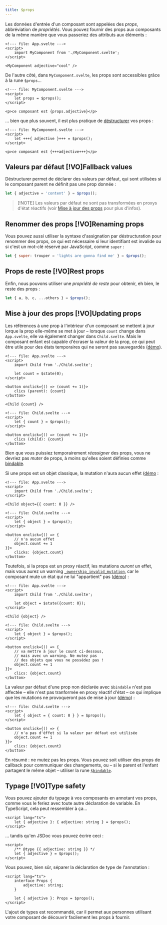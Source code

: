 ```yaml
---
title: $props
---
```


Les données d'entrée d'un composant sont appelées des _props_, abbréviation de _propriétés_. Vous
pouvez fournir des props aux composants de la même manière que vous passeriez des attributs aux
éléments :

```svelte
<!--- file: App.svelte --->
<script>
	import MyComponent from './MyComponent.svelte';
</script>

<MyComponent adjective="cool" />
```

De l'autre côté, dans `MyComponent.svelte`, les props sont accessibles grâce à la rune `$props`...

```svelte
<!--- file: MyComponent.svelte --->
<script>
	let props = $props();
</script>

<p>ce composant est {props.adjective}</p>
```

... bien que plus souvent, il est plus pratique de
[déstructurer](https://developer.mozilla.org/en-US/docs/Web/JavaScript/Reference/Operators/Destructuring_assignment)
vos props :

```svelte
<!--- file: MyComponent.svelte --->
<script>
	let +++{ adjective }+++ = $props();
</script>

<p>ce composant est {+++adjective+++}</p>
```

## Valeurs par défaut [!VO]Fallback values

Déstructurer permet de déclarer des valeurs par défaut, qui sont utilisées si le composant parent ne
définit pas une prop donnée :

```js
let { adjective = 'content' } = $props();
```

> [!NOTE] Les valeurs par défaut ne sont pas transformées en proxys d'état réactifs (voir [Mise à
> jour des props](#Updating-props) pour plus d'infos).

## Renommer des props [!VO]Renaming props

Vous pouvez aussi utiliser la syntaxe d'assignation par déstructuration pour renommer des props, ce
qui est nécessaire si leur identifiant est invalide ou si c'est un mot-clé réservé par JavaScript,
comme `super` :

```js
let { super: trouper = 'lights are gonna find me' } = $props();
```

## Props de reste [!VO]Rest props

Enfin, nous pouvons utiliser une _propriété de reste_ pour obtenir, eh bien, le reste des props :

```js
let { a, b, c, ...others } = $props();
```

## Mise à jour des props [!VO]Updating props

Les références à une prop à l'intérieur d'un composant se mettent à jour lorque la prop elle-même se
met à jour – lorsque `count` change dans `App.svelte`, elle va également changer dans
`Child.svelte`. Mais le composant enfant est capable d'écraser la valeur de la prop, ce qui peut
être utile pour des états temporaires qui ne seront pas sauvegardés
([démo](/playground/untitled#H4sIAAAAAAAAE6WQ0WrDMAxFf0WIQR0Wmu3VTQJln7HsIfVcZubIxlbGRvC_DzuBraN92qPula50tODZWB1RPi_IX16jLALWSOOUq6P3-_ihLWftNEZ9TVeOWBNHlNhGFYznfqCBzeRdYHh6M_YVzsFNsNs3pdpGd4eBcqPVDMrNxNDBXeSRtXioDgO1zU8ataeZ2RE4Utao924RFXQ9iHXwvoPHKpW1xY4g_Bg0cSVhKS0p560Za95612ZC02ONrD8ZJYdZp_rGQ37ff_mSP86Np2TWZaNNmdcH56P4P67K66_SXoK9pG-5dF5Z9QEAAA==)).

```svelte
<!--- file: App.svelte --->
<script>
	import Child from './Child.svelte';

	let count = $state(0);
</script>

<button onclick={() => (count += 1)}>
	clics (parent): {count}
</button>

<Child {count} />
```

```svelte
<!--- file: Child.svelte --->
<script>
	let { count } = $props();
</script>

<button onclick={() => (count += 1)}>
	clics (child): {count}
</button>
```

Bien que vous puissiez temporairement _réassigner_ des props, vous ne devriez pas _muter_ de props,
à moins qu'elles soient définies comme [bindable]($bindable).

Si une props est un objet classique, la mutation n'aura aucun effet
([démo](/playground/untitled#H4sIAAAAAAAAE3WQwU7DMBBEf2W1QmorQgJXk0RC3PkBwiExG9WQrC17U4Es_ztKUkQp9OjxzM7bjcjtSKjwyfKNp1aLORA4b13ADHszUED1HFE-3eyaBcy-Mw_O5eFAg8xa1wb6T9eWhVgCKiyD9sZJ3XAjZnTWCzzuzfAKvbcjbPJieR2jm_uGy-InweXqtd0baaliBG0nFgW3kBIUNWYo9CGoxE-UsgvIpw2_oc9-LmAPJBCPDJCggqvlVtvdH9puErEMlvVg9HsVtzuoaojzkKKAfRuALVDfk5ZZW0fmy05wXcFdwyktlUs-KIinljTXrRVnm7-kL9dYLVbUAQAA)
:

```svelte
<!--- file: App.svelte --->
<script>
	import Child from './Child.svelte';
</script>

<Child object={{ count: 0 }} />
```

```svelte
<!--- file: Child.svelte --->
<script>
	let { object } = $props();
</script>

<button onclick={() => {
	// n'a aucun effet
	object.count += 1
}}>
	clicks: {object.count}
</button>
```

Toutefois, si la props est un proxy réactif, les mutations _auront_ un effet, mais vous aurez un
warning
[`_ownership_invalid_mutation`](runtime-warnings#Client-warnings-ownership_invalid_mutation), car le
composant mute un état qui ne lui "appartient" pas
([démo](/playground/untitled#H4sIAAAAAAAAE3WR0U7DMAxFf8VESBuiauG1WycheOEbKA9p67FA6kSNszJV-XeUZhMw2GN8r-1znUmQ7FGU4pn2UqsOes-SlSGRia3S6ET5Mgk-2OiJBZGdOh6szd0eNcdaIx3-V28NMRI7UYq1awdleVNTzaq3ZmB43CndwXYwPSzyYn4dWxermqJRI4Np3rFlqODasWRcTtAaT1zCHYSbVU3r4nsyrdPMKTUFKDYiE4yfLEoePIbsQpqfy3_nOVMuJIqg0wk1RFg7GOuWfwEbz2wIDLVatR_VtLyBagNTHFIUMCqtoZXeIfAOU1JoUJsR2IC3nWTMjt7GM4yKdyBhlAMpesvhydCC0y_i0ZagHByMh26WzUhXUUxKnpbcVnBfUwhznJnNlac7JkuIURL-2VVfwxflyrWcSQIAAA==))
:

```svelte
<!--- file: App.svelte --->
<script>
	import Child from './Child.svelte';

	let object = $state({count: 0});
</script>

<Child {object} />
```

```svelte
<!--- file: Child.svelte --->
<script>
	let { object } = $props();
</script>

<button onclick={() => {
	// va mettre à jour le count ci-dessous,
	// mais avec un warning. Ne mutez pas
	// des objets que vous ne possédez pas !
	object.count += 1
}}>
	clics: {object.count}
</button>
```

La valeur par défaut d'une prop non déclarée avec `$bindable` n'est pas affectée – elle n'est pas
tranformée en proxy réactif d'état – ce qui implique que les mutations ne provoqueront pas de mise à
jour
([démo](/playground/untitled#H4sIAAAAAAAAE3WQwU7DMBBEf2VkIbUVoYFraCIh7vwA4eC4G9Wta1vxpgJZ_nfkBEQp9OjxzOzTRGHlkUQlXpy9G0gq1idCL43ppDrAD84HUYheGwqieo2CP3y2Z0EU3-En79fhRIaz1slA_-nKWSbLQVRiE9SgPTetbVkfvRsYzztttugHd8RiXU6vr-jisbWb8idhN7O3bEQhmN5ZVDyMlIorcOddv_Eufq4AGmJEuG5PilEjQrnRcoV7JCTUuJlGWq7-YHYjs7NwVhmtDnVcrlA3iLmzLLGTAdaB-j736h68Oxv-JM1I0AFjoG1OzPfX023c1nhobUoT39QeKsRzS8owM8DFTG_pE6dcVl70AQAA)) :

```svelte
<!--- file: Child.svelte --->
<script>
	let { object = { count: 0 } } = $props();
</script>

<button onclick={() => {
	// n'a pas d'éffet si la valeur par défaut est utilisée
	object.count += 1
}}>
	clics: {object.count}
</button>
```

En résumé : ne mutez pas les props. Vous pouvez soit utiliser des props de callback pour communiquer
des changements, ou – si le parent et l'enfant partagent le même objet – utiliser la rune
[`$bindable`]($bindable).

## Typage [!VO]Type safety

Vous pouvez ajouter du typage à vos composants en annotant vos props, comme vous le feriez avec
toute autre déclaration de variable. En TypeScript, cela peut ressembler à ça...

```svelte
<script lang="ts">
	let { adjective }: { adjective: string } = $props();
</script>
```

... tandis qu'en JSDoc vous pouvez écrire ceci :

```svelte
<script>
	/** @type {{ adjective: string }} */
	let { adjective } = $props();
</script>
```

Vous pouvez, bien sûr, séparer la déclaration de type de l'annotation :

```svelte
<script lang="ts">
	interface Props {
		adjective: string;
	}

	let { adjective }: Props = $props();
</script>
```

L'ajout de types est recommandé, car il permet aux personnes utilisant votre composant de découvrir
facilement les props à fournir.
